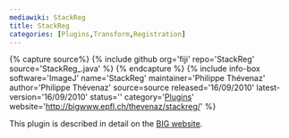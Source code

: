 ```yaml
---
mediawiki: StackReg
title: StackReg
categories: [Plugins,Transform,Registration]
---
```



{% capture source%}
{% include github org='fiji' repo='StackReg' source='StackReg\_.java' %}
{% endcapture %}
{% include info-box software='ImageJ' name='StackReg' maintainer='Philippe Thévenaz' author='Philippe Thévenaz' source=source released='16/09/2010' latest-version='16/09/2010' status='' category='[Plugins](/plugin-index)' website='http://bigwww.epfl.ch/thevenaz/stackreg/' %}

This plugin is described in detail on the [BIG website](http://bigwww.epfl.ch/thevenaz/stackreg/).

  
